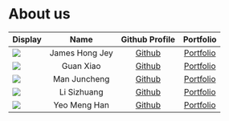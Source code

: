 # About us

| Display                                                                                                                                                                          |      Name      |                Github Profile                |                  Portfolio                   |
|----------------------------------------------------------------------------------------------------------------------------------------------------------------------------------|:--------------:|:--------------------------------------------:|:--------------------------------------------:|
| ![](https://avatars.githubusercontent.com/u/65319271?s=400&u=f8775005f8736523258d78700d8b4d8b730b9447&v=4)                                                                                                                        | James Hong Jey | [Github](https://github.com/James-Hong-Jey)  |    [Portfolio](team/james-hong-jey.html)     |
| ![](https://via.placeholder.com/100.png?text=Photo)                                                                                                                              |   Guan Xiao    |   [Github](https://github.com/StevenGX12)    |      [Portfolio](team/stevengx12.html)       |
| ![](https://media.licdn.com/dms/image/D5603AQEGcMuYekqSlg/profile-displayphoto-shrink_800_800/0/1692439455447?e=1705536000&v=beta&t=E4SrLPGoDQGJfLV2j65fFhkc9S3tTirvd5rPgyOGT9k)                                                                                                                                                                |  Man Juncheng  | [Github](https://github.com/spinoandraptos)  |    [Portfolio](team/spinoandraptos.html)     |
| ![](https://media.licdn.com/dms/image/C4E03AQFU8Dh39HcpXA/profile-displayphoto-shrink_400_400/0/1622561971788?e=1704931200&v=beta&t=xgnSGF2qNJ2PSgIHtY1HIDvuYaVXQJQgSsGNMkKDIZQ) |  Li Sizhuang   | [Github](https://github.com/lisizhuang-0121) | [Portfolio](team/lisizhuang-0121.md) |
| ![](https://media.licdn.com/dms/image/D5603AQFX_LEhZds-qA/profile-displayphoto-shrink_400_400/0/1692369832580?e=1704931200&v=beta&t=ZTwQOyMZI2NFu1cA1WqxkhhIMDei89ls6TSmo3NhOpw)                                                                                                                              |  Yeo Meng Han  |   [Github](https://github.com/yeo-menghan)   |   [Portfolio](team/yeo-menghan.md)   |
